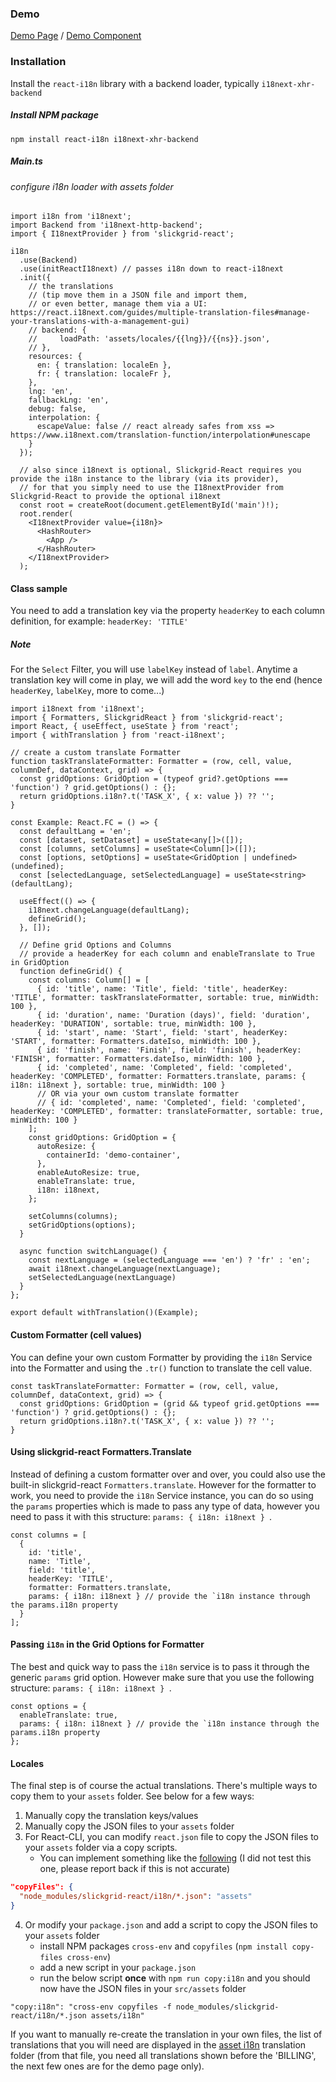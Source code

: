 ### Demo
[Demo Page](https://ghiscoding.github.io/slickgrid-react/#/slickgrid/Example12) / [Demo Component](https://github.com/ghiscoding/slickgrid-react/blob/master/src/examples/slickgrid/Example12.tsx)

### Installation

Install the `react-i18n` library with a backend loader, typically `i18next-xhr-backend`

##### Install NPM package

```tsx
npm install react-i18n i18next-xhr-backend
```

##### Main.ts
###### configure i18n loader with assets folder
```tsx
import i18n from 'i18next';
import Backend from 'i18next-http-backend';
import { I18nextProvider } from 'slickgrid-react';

i18n
  .use(Backend)
  .use(initReactI18next) // passes i18n down to react-i18next
  .init({
    // the translations
    // (tip move them in a JSON file and import them,
    // or even better, manage them via a UI: https://react.i18next.com/guides/multiple-translation-files#manage-your-translations-with-a-management-gui)
    // backend: {
    //     loadPath: 'assets/locales/{{lng}}/{{ns}}.json',
    // },
    resources: {
      en: { translation: localeEn },
      fr: { translation: localeFr },
    },
    lng: 'en',
    fallbackLng: 'en',
    debug: false,
    interpolation: {
      escapeValue: false // react already safes from xss => https://www.i18next.com/translation-function/interpolation#unescape
    }
  });

  // also since i18next is optional, Slickgrid-React requires you provide the i18n instance to the library (via its provider),
  // for that you simply need to use the I18nextProvider from Slickgrid-React to provide the optional i18next
  const root = createRoot(document.getElementById('main')!);
  root.render(
    <I18nextProvider value={i18n}>
      <HashRouter>
        <App />
      </HashRouter>
    </I18nextProvider>
  );
```

#### Class sample
You need to add a translation key via the property `headerKey` to each column definition, for example: `headerKey: 'TITLE'`

##### Note
For the `Select` Filter, you will use `labelKey` instead of `label`. Anytime a translation key will come in play, we will add the word `key` to the end (hence `headerKey`, `labelKey`, more to come...)

```tsx
import i18next from 'i18next';
import { Formatters, SlickgridReact } from 'slickgrid-react';
import React, { useEffect, useState } from 'react';
import { withTranslation } from 'react-i18next';

// create a custom translate Formatter
function taskTranslateFormatter: Formatter = (row, cell, value, columnDef, dataContext, grid) => {
  const gridOptions: GridOption = (typeof grid?.getOptions === 'function') ? grid.getOptions() : {};
  return gridOptions.i18n?.t('TASK_X', { x: value }) ?? '';
}

const Example: React.FC = () => {
  const defaultLang = 'en';
  const [dataset, setDataset] = useState<any[]>([]);
  const [columns, setColumns] = useState<Column[]>([]);
  const [options, setOptions] = useState<GridOption | undefined>(undefined);
  const [selectedLanguage, setSelectedLanguage] = useState<string>(defaultLang);

  useEffect(() => {
    i18next.changeLanguage(defaultLang);
    defineGrid();
  }, []);

  // Define grid Options and Columns
  // provide a headerKey for each column and enableTranslate to True in GridOption
  function defineGrid() {
    const columns: Column[] = [
      { id: 'title', name: 'Title', field: 'title', headerKey: 'TITLE', formatter: taskTranslateFormatter, sortable: true, minWidth: 100 },
      { id: 'duration', name: 'Duration (days)', field: 'duration', headerKey: 'DURATION', sortable: true, minWidth: 100 },
      { id: 'start', name: 'Start', field: 'start', headerKey: 'START', formatter: Formatters.dateIso, minWidth: 100 },
      { id: 'finish', name: 'Finish', field: 'finish', headerKey: 'FINISH', formatter: Formatters.dateIso, minWidth: 100 },
      { id: 'completed', name: 'Completed', field: 'completed', headerKey: 'COMPLETED', formatter: Formatters.translate, params: { i18n: i18next }, sortable: true, minWidth: 100 }
      // OR via your own custom translate formatter
      // { id: 'completed', name: 'Completed', field: 'completed', headerKey: 'COMPLETED', formatter: translateFormatter, sortable: true, minWidth: 100 }
    ];
    const gridOptions: GridOption = {
      autoResize: {
        containerId: 'demo-container',
      },
      enableAutoResize: true,
      enableTranslate: true,
      i18n: i18next,
    };

    setColumns(columns);
    setGridOptions(options);
  }

  async function switchLanguage() {
    const nextLanguage = (selectedLanguage === 'en') ? 'fr' : 'en';
    await i18next.changeLanguage(nextLanguage);
    setSelectedLanguage(nextLanguage)
  }
};

export default withTranslation()(Example);
```

#### Custom Formatter (cell values)
You can define your own custom Formatter by providing the `i18n` Service into the Formatter and using the `.tr()` function to translate the cell value.
```tsx
const taskTranslateFormatter: Formatter = (row, cell, value, columnDef, dataContext, grid) => {
  const gridOptions: GridOption = (grid && typeof grid.getOptions === 'function') ? grid.getOptions() : {};
  return gridOptions.i18n?.t('TASK_X', { x: value }) ?? '';
}
```

#### Using slickgrid-react Formatters.Translate
Instead of defining a custom formatter over and over, you could also use the built-in slickgrid-react `Formatters.translate`. However for the formatter to work, you need to provide the `i18n` Service instance, you can do so using the `params` properties which is made to pass any type of data, however you need to pass it with this structure: `params: { i18n: i18next } `.
```tsx
const columns = [
  {
    id: 'title',
    name: 'Title',
    field: 'title',
    headerKey: 'TITLE',
    formatter: Formatters.translate,
    params: { i18n: i18next } // provide the `i18n instance through the params.i18n property
  }
];
```

#### Passing `i18n` in the Grid Options for Formatter
The best and quick way to pass the `i18n` service is to pass it through the generic `params` grid option. However make sure that you use the following structure: `params: { i18n: i18next } `.
```tsx
const options = {
  enableTranslate: true,
  params: { i18n: i18next } // provide the `i18n instance through the params.i18n property
};
```

#### Locales
The final step is of course the actual translations. There's multiple ways to copy them to your `assets` folder. See below for a few ways:
1. Manually copy the translation keys/values
2. Manually copy the JSON files to your `assets` folder
3. For React-CLI, you can modify `react.json` file to copy the JSON files to your `assets` folder via a copy scripts.
   - You can implement something like the [following](https://stackoverflow.com/a/43733694/1212166) (I did not test this one, please report back if this is not accurate)
```json
"copyFiles": {
  "node_modules/slickgrid-react/i18n/*.json": "assets"
}
```
4. Or modify your `package.json` and add a script to copy the JSON files to your `assets` folder
   - install NPM packages `cross-env` and `copyfiles` (`npm install copy-files cross-env`)
   - add a new script in your `package.json`
   - run the below script **once** with `npm run copy:i18n` and you should now have the JSON files in your `src/assets` folder
```tsx
"copy:i18n": "cross-env copyfiles -f node_modules/slickgrid-react/i18n/*.json assets/i18n"
```
If you want to manually re-create the translation in your own files, the list of translations that you will need are displayed in the [asset i18n](https://github.com/ghiscoding/slickgrid-react/tree/master/slickgrid-react/assets/i18n) translation folder (from that file, you need all translations shown before the 'BILLING', the next few ones are for the demo page only).
